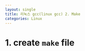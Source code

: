 ```yaml
---
layout: single
title: 리눅스 gcc(linux gcc) 2. Make
categories: Linux
---
```


# 1. create `make` file

